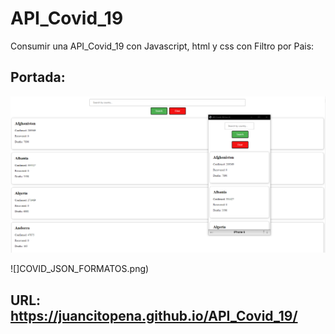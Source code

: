 # API_Covid_19
Consumir una API_Covid_19 con Javascript, html y css con Filtro por Pais:

## Portada:

![](portada_covid.png)

![]COVID_JSON_FORMATOS.png)

## URL: https://juancitopena.github.io/API_Covid_19/
